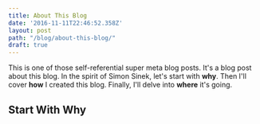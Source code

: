 ```yaml
---
title: About This Blog
date: '2016-11-11T22:46:52.358Z'
layout: post
path: "/blog/about-this-blog/"
draft: true
---
```


This is one of those self-referential super meta blog posts.  It's a blog post
about this blog.  In the spirit of Simon Sinek, let's start with **why**.  Then
I'll cover **how** I created this blog.  Finally, I'll delve into **where** it's
going.

## Start With Why

